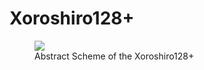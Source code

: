 # Xoroshiro128+

<figure>
    <img src="../../../images/xrsr128p_scheme.png" />
    <figcaption>Abstract Scheme of the Xoroshiro128+</figcaption>
</figure>